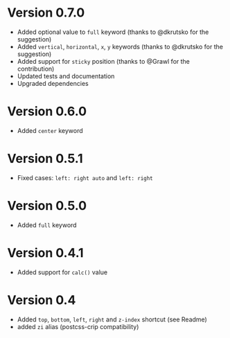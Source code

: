 
# Version 0.7.0

- Added optional value to `full` keyword (thanks to @dkrutsko for the suggestion)
- Added `vertical`, `horizontal`, `x`, `y` keywords (thanks to @dkrutsko for the suggestion)
- Added support for `sticky` position (thanks to @Grawl for the contribution)
- Updated tests and documentation
- Upgraded dependencies

# Version 0.6.0

- Added `center` keyword

# Version 0.5.1

- Fixed cases: `left: right auto` and `left: right`

# Version 0.5.0

- Added `full` keyword

# Version 0.4.1

- Added support for `calc()` value

# Version 0.4

- Added `top`, `bottom`, `left`, `right` and `z-index` shortcut (see Readme)
- added `zi` alias (postcss-crip compatibility)
